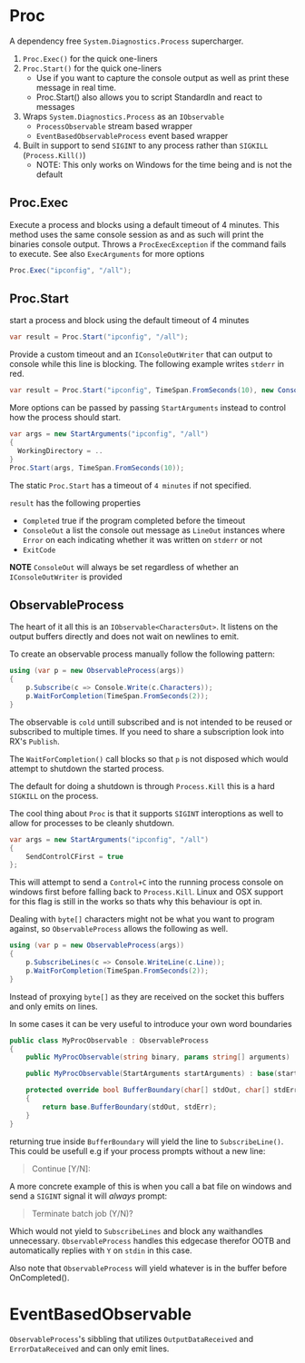 # Proc

A dependency free `System.Diagnostics.Process` supercharger. 

1. `Proc.Exec()` for the quick one-liners
2. `Proc.Start()` for the quick one-liners 
   * Use if you want to capture the console output as well as print these message in real time.
   * Proc.Start() also allows you to script StandardIn and react to messages
3. Wraps `System.Diagnostics.Process` as an `IObservable` 
    * `ProcessObservable` stream based wrapper
    * `EventBasedObservableProcess` event based wrapper
4. Built in support to send `SIGINT` to any process rather than `SIGKILL` (`Process.Kill()`)
    * NOTE: This only works on Windows for the time being and is not the default

## Proc.Exec

Execute a process and blocks using a default timeout of 4 minutes. This method uses the same console session
as and as such will print the binaries console output. Throws a `ProcExecException` if the command fails to execute.
See also `ExecArguments` for more options

```csharp
Proc.Exec("ipconfig", "/all");
```

## Proc.Start

start a process and block using the default timeout of 4 minutes
```csharp
var result = Proc.Start("ipconfig", "/all");
```

Provide a custom timeout and an `IConsoleOutWriter` that can output to console 
while this line is blocking. The following example writes `stderr` in red.

```csharp
var result = Proc.Start("ipconfig", TimeSpan.FromSeconds(10), new ConsoleOutColorWriter());
```

More options can be passed by passing `StartArguments` instead to control how the process should start.

```csharp
var args = new StartArguments("ipconfig", "/all")
{
  WorkingDirectory = ..
}
Proc.Start(args, TimeSpan.FromSeconds(10));
```

The static  `Proc.Start` has a timeout of `4 minutes` if not specified.

`result` has the following properties

* `Completed` true if the program completed before the timeout
* `ConsoleOut` a list the console out message as `LineOut` 
   instances where `Error` on each indicating whether it was written on `stderr` or not
* `ExitCode` 

**NOTE** `ConsoleOut` will always be set regardless of whether an `IConsoleOutWriter` is provided

## ObservableProcess

The heart of it all this is an `IObservable<CharactersOut>`. It listens on the output buffers directly and does not wait on 
newlines to emit.

To create an observable process manually follow the following pattern:

```csharp
using (var p = new ObservableProcess(args))
{
	p.Subscribe(c => Console.Write(c.Characters));
	p.WaitForCompletion(TimeSpan.FromSeconds(2));
}
```

The observable is `cold` untill subscribed and is not intended to be reused or subscribed to multiple times. If you need to 
share a subscription look into RX's `Publish`.

The `WaitForCompletion()` call blocks so that `p` is not disposed which would attempt to shutdown the started process.

The default for doing a shutdown is through `Process.Kill` this is a hard `SIGKILL` on the process.

The cool thing about `Proc` is that it supports `SIGINT` interoptions as well to allow for processes to be cleanly shutdown. 

```csharp
var args = new StartArguments("ipconfig", "/all")
{
	SendControlCFirst = true
};
```

This will attempt to send a `Control+C` into the running process console on windows first before falling back to `Process.Kill`. 
Linux and OSX support for this flag is still in the works so thats why this behaviour is opt in.


Dealing with `byte[]` characters might not be what you want to program against, so `ObservableProcess` allows the following as well.


```csharp
using (var p = new ObservableProcess(args))
{
	p.SubscribeLines(c => Console.WriteLine(c.Line));
	p.WaitForCompletion(TimeSpan.FromSeconds(2));
}
```

Instead of proxying `byte[]` as they are received on the socket this buffers and only emits on lines. 

In some cases it can be very useful to introduce your own word boundaries

```csharp
public class MyProcObservable : ObservableProcess
{
	public MyProcObservable(string binary, params string[] arguments) : base(binary, arguments) { }

	public MyProcObservable(StartArguments startArguments) : base(startArguments) { }

	protected override bool BufferBoundary(char[] stdOut, char[] stdErr)
	{
		return base.BufferBoundary(stdOut, stdErr);
	}
}
```

returning true inside `BufferBoundary` will yield the line to `SubscribeLine()`. This could be usefull e.g if your process 
prompts without a new line:

> Continue [Y/N]: <no newline here>

A more concrete example of this is when you call a bat file on windows and send a `SIGINT` signal it will *always* prompt:

> Terminate batch job (Y/N)?

Which would not yield to `SubscribeLines` and block any waithandles unnecessary. `ObservableProcess` handles this edgecase
therefor OOTB and automatically replies with `Y` on `stdin` in this case.

Also note that `ObservableProcess` will yield whatever is in the buffer before OnCompleted().


# EventBasedObservable

`ObservableProcess`'s sibbling that utilizes `OutputDataReceived` and `ErrorDataReceived` and can only emit lines.















